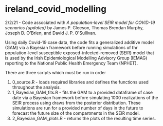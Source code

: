 # ireland_covid_modelling

2/2/21 - Code associated with *A population-level SEIR model for COVID-19 scenarios (updated)* by James P. Gleeson, Thomas Brendan Murphy, Joseph D. O'Brien, and David J. P. O'Sullivan.

Using daily Covid-19 case data, the code fits a generalized additive model (GAM) via a Bayesian framework before running simulations of thr population-level susceptible exposed-infected-removed (SEIR) model that is used by the Irish Epidemiological Modelling Advisory Group (IEMAG) reporting to the National Public Health Emergency Team (NPHET).

There are three scripts which must be run in order

1. 0_source.R - loads required libraries and defines the functions used throughout the analysis.
2. 1_Bayesian_GAM_fits.R - fits the GAM to a provided dataframe of case date via a Bayesian framework before simulating 1000 realizations of the SEIR process using draws from    the posterior distribution. These simulations are run for a provided number of days in the future to forecast the future size of the compartments in the SEIR model.
3. 2_Bayesian_GAM_plots.R - returns the plots of the resulting time series.
